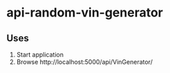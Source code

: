 # api-random-vin-generator

## Uses

1. Start application
2. Browse http://localhost:5000/api/VinGenerator/
